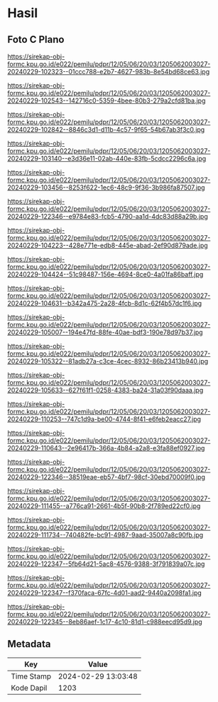 # Hasil

## Foto C Plano

https://sirekap-obj-formc.kpu.go.id/e022/pemilu/pdpr/12/05/06/20/03/1205062003027-20240229-102323--01ccc788-e2b7-4627-983b-8e54bd68ce63.jpg

https://sirekap-obj-formc.kpu.go.id/e022/pemilu/pdpr/12/05/06/20/03/1205062003027-20240229-102543--142716c0-5359-4bee-80b3-279a2cfd81ba.jpg

https://sirekap-obj-formc.kpu.go.id/e022/pemilu/pdpr/12/05/06/20/03/1205062003027-20240229-102842--8846c3d1-d11b-4c57-9f65-54b67ab3f3c0.jpg

https://sirekap-obj-formc.kpu.go.id/e022/pemilu/pdpr/12/05/06/20/03/1205062003027-20240229-103140--e3d36e11-02ab-440e-83fb-5cdcc2296c6a.jpg

https://sirekap-obj-formc.kpu.go.id/e022/pemilu/pdpr/12/05/06/20/03/1205062003027-20240229-103456--8253f622-1ec6-48c9-9f36-3b986fa87507.jpg

https://sirekap-obj-formc.kpu.go.id/e022/pemilu/pdpr/12/05/06/20/03/1205062003027-20240229-122346--e9784e83-fcb5-4790-aa1d-4dc83d88a29b.jpg

https://sirekap-obj-formc.kpu.go.id/e022/pemilu/pdpr/12/05/06/20/03/1205062003027-20240229-104223--428e771e-edb8-445e-abad-2ef90d879ade.jpg

https://sirekap-obj-formc.kpu.go.id/e022/pemilu/pdpr/12/05/06/20/03/1205062003027-20240229-104424--51c98487-156e-4694-8ce0-4a01fa86baff.jpg

https://sirekap-obj-formc.kpu.go.id/e022/pemilu/pdpr/12/05/06/20/03/1205062003027-20240229-104631--b342a475-2a28-4fcb-8d1c-62f4b57dc1f6.jpg

https://sirekap-obj-formc.kpu.go.id/e022/pemilu/pdpr/12/05/06/20/03/1205062003027-20240229-105007--194e47fd-88fe-40ae-bdf3-190e78d97b37.jpg

https://sirekap-obj-formc.kpu.go.id/e022/pemilu/pdpr/12/05/06/20/03/1205062003027-20240229-105322--81adb27a-c3ce-4cec-8932-86b23413b940.jpg

https://sirekap-obj-formc.kpu.go.id/e022/pemilu/pdpr/12/05/06/20/03/1205062003027-20240229-105633--627f61f1-0258-4383-ba24-31a03f90daaa.jpg

https://sirekap-obj-formc.kpu.go.id/e022/pemilu/pdpr/12/05/06/20/03/1205062003027-20240229-110253--747c1d9a-be00-4744-8f41-e6feb2eacc27.jpg

https://sirekap-obj-formc.kpu.go.id/e022/pemilu/pdpr/12/05/06/20/03/1205062003027-20240229-110643--2e96417b-366a-4b84-a2a8-e3fa88ef0927.jpg

https://sirekap-obj-formc.kpu.go.id/e022/pemilu/pdpr/12/05/06/20/03/1205062003027-20240229-122346--38519eae-eb57-4bf7-98cf-30ebd70009f0.jpg

https://sirekap-obj-formc.kpu.go.id/e022/pemilu/pdpr/12/05/06/20/03/1205062003027-20240229-111455--a776ca91-2661-4b5f-90b8-2f789ed22cf0.jpg

https://sirekap-obj-formc.kpu.go.id/e022/pemilu/pdpr/12/05/06/20/03/1205062003027-20240229-111734--740482fe-bc91-4987-9aad-35007a8c90fb.jpg

https://sirekap-obj-formc.kpu.go.id/e022/pemilu/pdpr/12/05/06/20/03/1205062003027-20240229-122347--5fb64d21-5ac8-4576-9388-3f791839a07c.jpg

https://sirekap-obj-formc.kpu.go.id/e022/pemilu/pdpr/12/05/06/20/03/1205062003027-20240229-122347--f370faca-67fc-4d01-aad2-9440a2098fa1.jpg

https://sirekap-obj-formc.kpu.go.id/e022/pemilu/pdpr/12/05/06/20/03/1205062003027-20240229-122345--8eb86aef-1c17-4c10-81d1-c988eecd95d9.jpg


## Metadata

| Key        | Value               |
| ---------- | ------------------- |
| Time Stamp | 2024-02-29 13:03:48 |
| Kode Dapil | 1203                |



